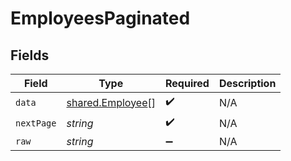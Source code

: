 # EmployeesPaginated


## Fields

| Field                                                       | Type                                                        | Required                                                    | Description                                                 |
| ----------------------------------------------------------- | ----------------------------------------------------------- | ----------------------------------------------------------- | ----------------------------------------------------------- |
| `data`                                                      | [shared.Employee](../../../sdk/models/shared/employee.md)[] | :heavy_check_mark:                                          | N/A                                                         |
| `nextPage`                                                  | *string*                                                    | :heavy_check_mark:                                          | N/A                                                         |
| `raw`                                                       | *string*                                                    | :heavy_minus_sign:                                          | N/A                                                         |